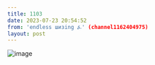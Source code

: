 ```yaml
---
title: 1103
date: 2023-07-23 20:54:52
from: 'endless шизing ⍼' (channel1162404975)
layout: post
---
```


![image](photos/photo_151@23-07-2023_20-54-52.jpg)


